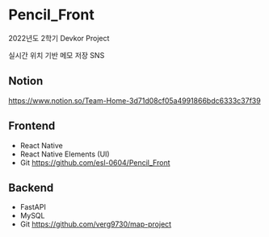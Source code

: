 # Pencil_Front

2022년도 2학기 Devkor Project

실시간 위치 기반 메모 저장 SNS


## Notion
https://www.notion.so/Team-Home-3d71d08cf05a4991866bdc6333c37f39

## Frontend
* React Native
* React Native Elements (UI)
* Git    https://github.com/esl-0604/Pencil_Front

## Backend
* FastAPI
* MySQL
* Git   https://github.com/verg9730/map-project
